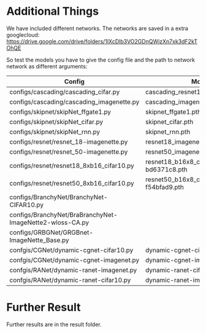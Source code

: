 # Additional Things
We have included different networks. 
The networks are saved in a extra googlecloud: 
https://drive.google.com/drive/folders/1IXcDlb3VO2GDnQWjzXn7xk3dF2kTOhQE

So test the models you have to give the config file and the path to network network as different arguments:

Config                                                   | Model 
-------------------------------------------------------- | ---------------------------------------------
configs/cascading/cascading_cifar.py                     | cascading_resnet18_resnet_50.pth
configs/cascading/cascading_imagenette.py                | cascading_imagenette.pth
configs/skipnet/skipNet_ffgate1.py                       | skipnet_ffgate1.pth
configs/skipnet/skipNet_cifar.py                         | skipnet_cifar.pth
configs/skipnet/skipNet_rnn.py                           | skipnet_rnn.pth
configs/resnet/resnet_18-imagenette.py                   | resnet18_imagenette.pth
configs/resnet/resnet_50-imagenette.py                   | resnet50_imagenette.pth
configs/resnet/resnet18_8xb16_cifar10.py                 | resnet18_b16x8_cifar10_20210528-bd6371c8.pth
configs/resnet/resnet50_8xb16_cifar10.py                 | resnet50_b16x8_cifar10_20210528-f54bfad9.pth
configs/BranchyNet/BranchyNet-CIFAR10.py                 |
configs/BranchyNet/BraBranchyNet-ImageNette2-wloss-CA.py |
configs/GRBGNet/GRGBnet-ImageNette_Base.py               |
confgis/CGNet/dynamic-cgnet-cifar10.py                   | dynamic-cgnet-cifar.pth
confgis/CGNet/dynamic-cgnet-imagenet.py                  | dynamic-cgnet-imagenet.pth
confgis/RANet/dynamic-ranet-imagenet.py                  | dynamic-ranet-cifar.pth
confgis/RANet/dynamic-ranet-cifar10.py                   | dynamic-ranet-imagenet.pth







# Further Result
Further results are in the result folder.